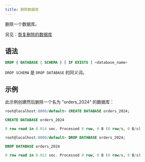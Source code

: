 ```yaml
---
title: 删除数据库
---
```


删除一个数据库。

另见：[恢复删除的数据库](undrop-database.md)

## 语法

```sql
DROP { DATABASE | SCHEMA } [ IF EXISTS ] <database_name>
```

`DROP SCHEMA` 是 `DROP DATABASE` 的同义词。

## 示例

此示例创建然后删除一个名为 "orders_2024" 的数据库：

```sql
root@localhost:8000/default> CREATE DATABASE orders_2024;

CREATE DATABASE orders_2024

0 row read in 0.014 sec. Processed 0 row, 0 B (0 row/s, 0 B/s)

root@localhost:8000/default> DROP DATABASE orders_2024;

DROP DATABASE orders_2024

0 row read in 0.012 sec. Processed 0 row, 0 B (0 row/s, 0 B/s)
```